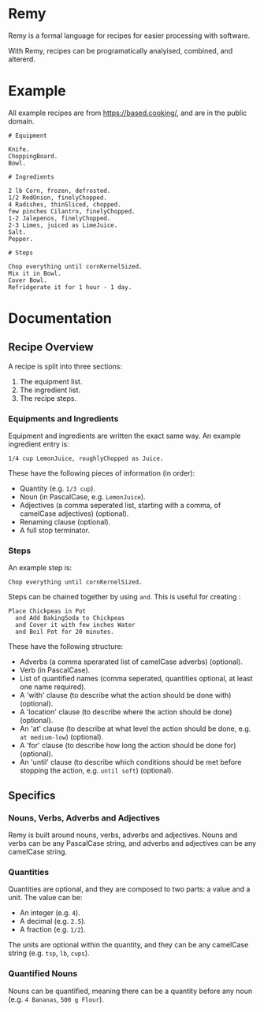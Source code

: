 # Remy
Remy is a formal language for recipes for easier processing with software.

With Remy, recipes can be programatically analyised, combined, and altererd.


# Example

All example recipes are from https://based.cooking/, and are in the public domain.

```
# Equipment

Knife.
ChoppingBoard.
Bowl.

# Ingredients

2 lb Corn, frozen, defrosted.
1/2 RedOnion, finelyChopped.
4 Radishes, thinSliced, chopped.
few pinches Cilantro, finelyChopped.
1-2 Jalepenos, finelyChopped.
2-3 Limes, juiced as LimeJuice.
Salt.
Pepper.

# Steps

Chop everything until cornKernelSized.
Mix it in Bowl.
Cover Bowl.
Refridgerate it for 1 hour - 1 day.
```

# Documentation

## Recipe Overview

A recipe is split into three sections:

1. The equipment list.
2. The ingredient list.
3. The recipe steps.

### Equipments and Ingredients

Equipment and ingredients are written the exact same way. An example ingredient entry is:

```
1/4 cup LemonJuice, roughlyChopped as Juice.
```

These have the following pieces of information (in order):

- Quantity (e.g. `1/3 cup`).
- Noun (in PascalCase, e.g. `LemonJuice`).
- Adjectives (a comma seperated list, starting with a comma, of camelCase adjectives) (optional).
- Renaming clause (optional).
- A full stop terminator.

### Steps

An example step is:

```
Chop everything until cornKernelSized.
```

Steps can be chained together by using `and`. This is useful for creating :

```
Place Chickpeas in Pot
  and Add BakingSoda to Chickpeas
  and Cover it with few inches Water
  and Boil Pot for 20 minutes.
```

These have the following structure:

- Adverbs (a comma sperarated list of camelCase adverbs) (optional).
- Verb (in PascalCase).
- List of quantified names (comma seperated, quantities optional, at least one name required).
- A 'with' clause (to describe what the action should be done with) (optional).
- A 'location' clause (to describe where the action should be done) (optional).
- An 'at' clause (to describe at what level the action should be done, e.g. `at medium-low`) (optional).
- A 'for' clause (to describe how long the action should be done for) (optional).
- An 'until' clause (to describe which conditions should be met before stopping the action, e.g. `until soft`) (optional).

## Specifics

### Nouns, Verbs, Adverbs and Adjectives

Remy is built around nouns, verbs, adverbs and adjectives. Nouns and verbs can be any PascalCase string, and adverbs and adjectives can be any camelCase string.

### Quantities

Quantities are optional, and they are composed to two parts: a value and a unit. The value can be:

- An integer (e.g. `4`).
- A decimal (e.g. `2.5`).
- A fraction (e.g. `1/2`).

The units are optional within the quantity, and they can be any camelCase string (e.g. `tsp`, `lb`, `cups`).

### Quantified Nouns

Nouns can be quantified, meaning there can be a quantity before any noun (e.g. `4 Bananas`, `500 g Flour`).
